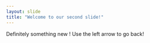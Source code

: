 ```yaml
---
layout: slide
title: "Welcome to our second slide!"
---
```

Definitely something new !
Use the left arrow to go back!
